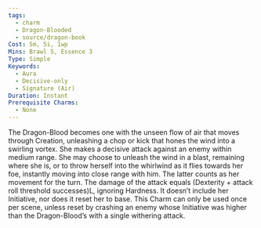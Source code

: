 ```yaml
---
tags:
  - charm
  - Dragon-Blooded
  - source/dragon-book
Cost: 5m, 5i, 1wp
Mins: Brawl 5, Essence 3
Type: Simple
Keywords:
  - Aura
  - Decisive-only
  - Signature (Air)
Duration: Instant
Prerequisite Charms:
  - None
---
```

The Dragon-Blood becomes one with the unseen flow of air that moves through Creation, unleashing a chop or kick that hones the wind into a swirling vortex. She makes a decisive attack against an enemy within medium range. She may choose to unleash the wind in a blast, remaining where she is, or to throw herself into the whirlwind as it flies towards her foe, instantly moving into close range with him. The latter counts as her movement for the turn. The damage of the attack equals (Dexterity + attack roll threshold successes)L, ignoring Hardness. It doesn’t include her Initiative, nor does it reset her to base. This Charm can only be used once per scene, unless reset by crashing an enemy whose Initiative was higher than the Dragon-Blood’s with a single withering attack.
